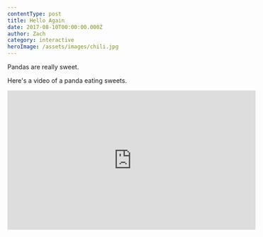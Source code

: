 ```yaml
---
contentType: post
title: Hello Again
date: 2017-08-10T00:00:00.000Z
author: Zach
category: interactive
heroImage: /assets/images/chili.jpg
---
```


Pandas are really sweet.

Here's a video of a panda eating sweets.

<iframe width="560" height="315" src="https://www.youtube.com/embed/4n0xNbfJLR8" frameborder="0" allowfullscreen></iframe>